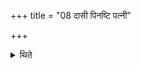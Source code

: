 +++
title = "08 दासी पिनष्टि पत्नी"

+++

<details><summary>थिते</summary>

8. A slave women or the wife (of the sacrificer) crushes (the grains).
</details>
